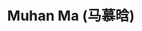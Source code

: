 ---
layout: profile
title: Muhan Ma (马慕晗)
description: 2021-2022 visiting student # Graduate of Imperial College London
img: assets/img/muhan_ma.jpg
redirect:
year: 2021
category: Alumni
email: muhan.ma20@imperial.ac.uk
---